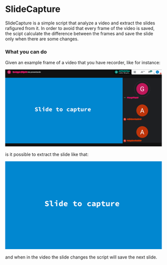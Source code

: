 # SlideCapture
SlideCapture is a simple script that analyze a video and extract the slides rafigured from it. In order to avoid that every frame of the video is saved, the scipt calculate the difference between the frames and save the slide only when there are some changes.

### What you can do
Given an example frame of a video that you have recorder, like for instance:

![Sample of a video frame](https://raw.githubusercontent.com/vittoriopippi/SlideCapture/master/images/screen.png?token=AGXIYW5PJKJQK3SG7ZHUT7C6THQMM)

is it possible to extract the slide like that:

![Sample slide](https://raw.githubusercontent.com/vittoriopippi/SlideCapture/master/images/slide.png?token=AGXIYW5EAY4REDSYDVFHMLK6THQTA)

and when in the video the slide changes the script will save the next slide.
